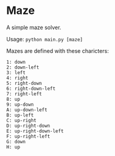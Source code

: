 Maze
====

A simple maze solver.

Usage: ```python main.py [maze]```

Mazes are defined with these charicters:

```
1: down
2: down-left
3: left
4: right
5: right-down
6: right-down-left
7: right-left
8: up
9: up-down
A: up-down-left
B: up-left
C: up-right
D: up-right-down
E: up-right-down-left
F: up-right-left
G: down
H: up
```
